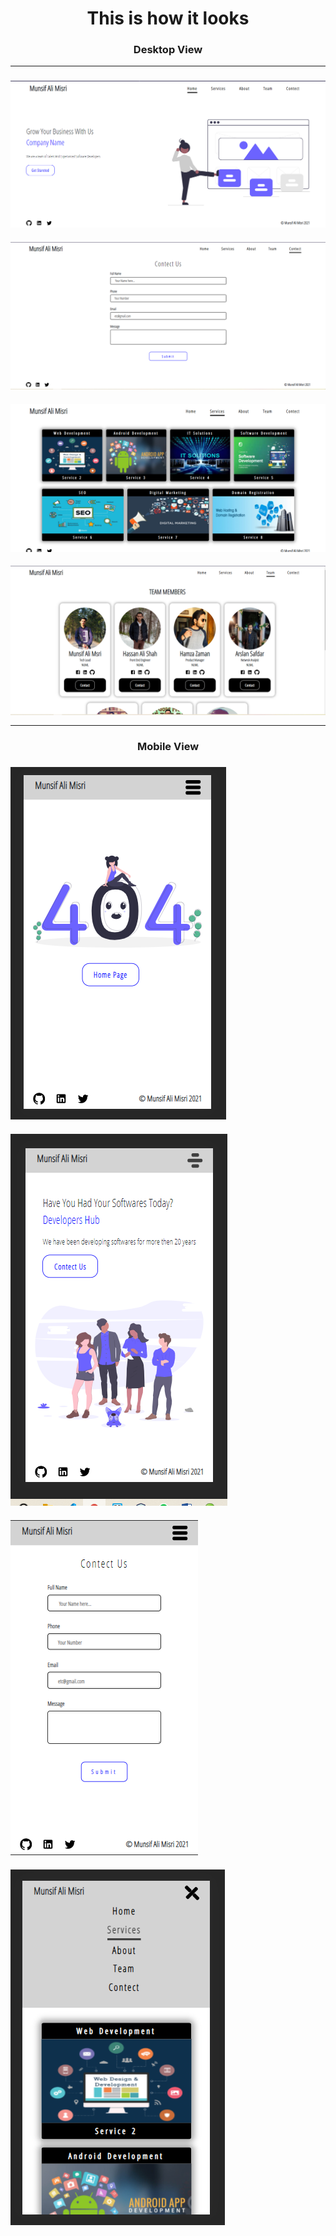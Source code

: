 ###  <h1 align="center">This is how it looks</h1>
### <h3 align="center">Desktop View </h2>
---
### <img src="https://github.com/munsif12/ReactWebsite3/blob/master/src/projectImages/homePage.PNG" align="center"/>
### <img src="https://github.com/munsif12/ReactWebsite3/blob/master/src/projectImages/Contectpage.PNG" align="center"/>
### <img src="https://github.com/munsif12/ReactWebsite3/blob/master/src/projectImages/servicesPage.PNG" align="center"/>
### <img src="https://github.com/munsif12/ReactWebsite3/blob/master/src/projectImages/teamMembers.PNG" align="center"/>
---
### <h3 align="center">Mobile View </h3>
### <img src="https://github.com/munsif12/ReactWebsite3/blob/master/src/projectImages/m_errorPage.PNG" align="center"/>
### <img src="https://github.com/munsif12/ReactWebsite3/blob/master/src/projectImages/m_about.PNG" align="center"/>
### <img src="https://github.com/munsif12/ReactWebsite3/blob/master/src/projectImages/M_contect.PNG" align="center"/>
### <img src="https://github.com/munsif12/ReactWebsite3/blob/master/src/projectImages/m_services.PNG" align="center"/>
